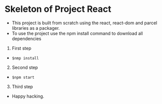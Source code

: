 # Skeleton of Project React 

- This project is built from scratch using the react, react-dom and parcel libraries as a packager.
- To use the project use the npm install command to download all dependencies

1. First step

- `
$nmp install
`

2. Second step

- `$npm start`

3. Third step

- Happy hacking.




